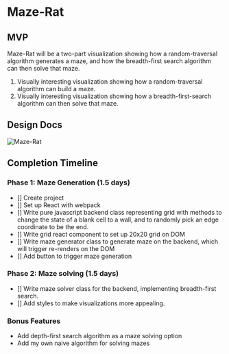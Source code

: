 # Maze-Rat

## MVP
Maze-Rat will be a two-part visualization showing how a random-traversal algorithm
generates a maze, and how the breadth-first search algorithm can then solve that
maze.

1. Visually interesting visualization showing how a random-traversal algorithm
  can build a maze.
2. Visually interesting visualization showing how a breadth-first-search algorithm
  can then solve that maze.

## Design Docs
![Maze-Rat]

[Maze-Rat]: ./docs/wireframes/Maze-Rat.png
## Completion Timeline

### Phase 1: Maze Generation (1.5 days)

- [] Create project
- [] Set up React with webpack
- [] Write pure javascript backend class representing grid with methods to change
    the state of a blank cell to a wall, and to randomly pick an edge coordinate
    to be the end.
- [] Write grid react component to set up 20x20 grid on DOM
- [] Write maze generator class to generate maze on the backend, which will trigger re-renders
    on the DOM
- [] Add button to trigger maze generation

### Phase 2: Maze solving (1.5 days)

- [] Write maze solver class for the backend, implementing breadth-first search.
- [] Add styles to make visualizations more appealing.

### Bonus Features
- Add depth-first search algorithm as a maze solving option
- Add my own naive algorithm for solving mazes
